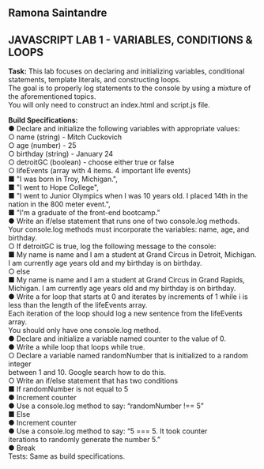 ## Ramona Saintandre  
## JAVASCRIPT LAB 1 - VARIABLES, CONDITIONS & LOOPS


**Task:**
 This lab focuses on declaring and initializing variables, conditional statements, template
literals, and constructing loops.    
 The goal is to properly log statements to the console by using a
mixture of the aforementioned topics.    
 You will only need to construct an index.html and script.js file.   

**Build Specifications:**  
● Declare and initialize the following variables with appropriate values:  
○ name (string) - Mitch Cuckovich  
○ age (number) - 25  
○ birthday (string) - January 24  
○ detroitGC (boolean) - choose either true or false  
○ lifeEvents (array with 4 items. 4 important life events)  
■ "I was born in Troy, Michigan.",  
■ "I went to Hope College",  
■ "I went to Junior Olympics when I was 10 years old. I placed 14th in the  
nation in the 800 meter event.",  
■ "I'm a graduate of the front-end bootcamp."  
● Write an if/else statement that runs one of two console.log methods.    
 Your console.log methods must incorporate the variables: name, age, and birthday.    
○ If detroitGC is true, log the following message to the console:    
■ My name is name and I am a student at Grand Circus in Detroit, Michigan.    
I am currently age years old and my birthday is on birthday.    
○ else    
■ My name is name and I am a student at Grand Circus in Grand Rapids,  
Michigan. I am currently age years old and my birthday is on birthday.  
● Write a for loop that starts at 0 and iterates by increments of 1 while i is less than the length of the lifeEvents array.  
Each iteration of the loop should log a new sentence from the lifeEvents array.  
You should only have one console.log method.    
● Declare and initialize a variable named counter to the value of 0.    
● Write a while loop that loops while true.    
○ Declare a variable named randomNumber that is initialized to a random integer  
between 1 and 10. Google search how to do this.    
○ Write an if/else statement that has two conditions    
■ If randomNumber is not equal to 5     
● Increment counter  
● Use a console.log method to say: “randomNumber !== 5”  
■ Else    
● Increment counter    
● Use a console.log method to say: “5 === 5. It took counter    
iterations to randomly generate the number 5.”  
● Break    
Tests: Same as build specifications.     